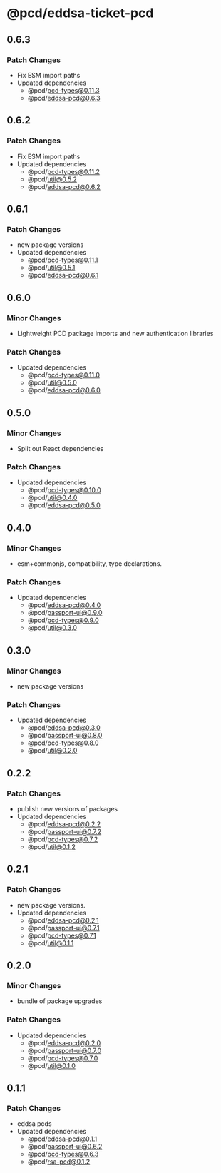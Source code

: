 # @pcd/eddsa-ticket-pcd

## 0.6.3

### Patch Changes

- Fix ESM import paths
- Updated dependencies
  - @pcd/pcd-types@0.11.3
  - @pcd/eddsa-pcd@0.6.3

## 0.6.2

### Patch Changes

- Fix ESM import paths
- Updated dependencies
  - @pcd/pcd-types@0.11.2
  - @pcd/util@0.5.2
  - @pcd/eddsa-pcd@0.6.2

## 0.6.1

### Patch Changes

- new package versions
- Updated dependencies
  - @pcd/pcd-types@0.11.1
  - @pcd/util@0.5.1
  - @pcd/eddsa-pcd@0.6.1

## 0.6.0

### Minor Changes

- Lightweight PCD package imports and new authentication libraries

### Patch Changes

- Updated dependencies
  - @pcd/pcd-types@0.11.0
  - @pcd/util@0.5.0
  - @pcd/eddsa-pcd@0.6.0

## 0.5.0

### Minor Changes

- Split out React dependencies

### Patch Changes

- Updated dependencies
  - @pcd/pcd-types@0.10.0
  - @pcd/util@0.4.0
  - @pcd/eddsa-pcd@0.5.0

## 0.4.0

### Minor Changes

- esm+commonjs, compatibility, type declarations.

### Patch Changes

- Updated dependencies
  - @pcd/eddsa-pcd@0.4.0
  - @pcd/passport-ui@0.9.0
  - @pcd/pcd-types@0.9.0
  - @pcd/util@0.3.0

## 0.3.0

### Minor Changes

- new package versions

### Patch Changes

- Updated dependencies
  - @pcd/eddsa-pcd@0.3.0
  - @pcd/passport-ui@0.8.0
  - @pcd/pcd-types@0.8.0
  - @pcd/util@0.2.0

## 0.2.2

### Patch Changes

- publish new versions of packages
- Updated dependencies
  - @pcd/eddsa-pcd@0.2.2
  - @pcd/passport-ui@0.7.2
  - @pcd/pcd-types@0.7.2
  - @pcd/util@0.1.2

## 0.2.1

### Patch Changes

- new package versions.
- Updated dependencies
  - @pcd/eddsa-pcd@0.2.1
  - @pcd/passport-ui@0.7.1
  - @pcd/pcd-types@0.7.1
  - @pcd/util@0.1.1

## 0.2.0

### Minor Changes

- bundle of package upgrades

### Patch Changes

- Updated dependencies
  - @pcd/eddsa-pcd@0.2.0
  - @pcd/passport-ui@0.7.0
  - @pcd/pcd-types@0.7.0
  - @pcd/util@0.1.0

## 0.1.1

### Patch Changes

- eddsa pcds
- Updated dependencies
  - @pcd/eddsa-pcd@0.1.1
  - @pcd/passport-ui@0.6.2
  - @pcd/pcd-types@0.6.3
  - @pcd/rsa-pcd@0.1.2
